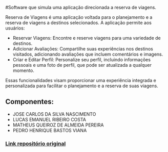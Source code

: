 #Software que simula uma aplicação direcionada a reserva de viagens.

Reserva de Viagens é uma aplicação voltada para o planejamento e a reserva de viagens a destinos selecionados. A aplicação permite aos usuários:

* Reservar Viagens: Encontre e reserve viagens para uma variedade de destinos.
* Adicionar Avaliações: Compartilhe suas experiências nos destinos visitados, adicionando avaliações que incluem comentários e imagens.
* Criar e Editar Perfil: Personalize seu perfil, incluindo informações pessoais e uma foto de perfil, que pode ser atualizada a qualquer momento.

Essas funcionalidades visam proporcionar uma experiência integrada e personalizada para facilitar o planejamento e a reserva de suas viagens.

## Componentes:  

* JOSE CARLOS DA SILVA NASCIMENTO  
* LUCAS EMANUEL RIBEIRO COSTA  
* MATHEUS QUEIROZ DE ALMEIDA PEREIRA  
* PEDRO HENRIQUE BASTOS VIANA  

### [Link repositório original](https://github.com/superkarlos/APP-VIAGENS-FLUTTER-MOBILE)
